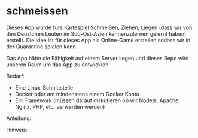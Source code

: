 # schmeissen
Dieses App wurde fürs Kartespiel Schmeißen, Ziehen, Liegen (dass wir von den Deustchen Leuten 
im Süd-Ost-Asien kennenzulernen gelernt haben) erstellt. Die Idee ist für dieses App als Online-Game
erstellen sodass wir in der Quaräntine spielen kann.

Das App hätte die Fähigkeit auf einem Server liegen und dieses Repo wird unseren Raum um das App zu
entwicklen.

Bedarf:
 - Eine Linux-Schnittstelle
 - Docker oder am mindenstens einem Docker Konto
 - Ein Framework (müssen darauf diskutieren ob wir Nodejs, Apache, Nginx, PHP, etc. verwerden werden)


Anleitung:

Hinweis:
